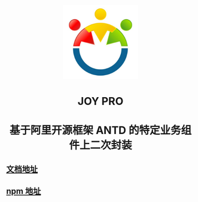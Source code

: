 <p align="center">
  <a href="">
    <img width="200" src="./site/theme/static/icon.png">
  </a>
</p>

<h1 align="center">JOY PRO</h1>

<div align="center">

# 基于阿里开源框架 ANTD 的特定业务组件上二次封装

</div>

## [文档地址](https://github.com/songxing66/antd-pro-base)

## [npm 地址](https://www.npmjs.com/package/@songxizi/joy-pro)
